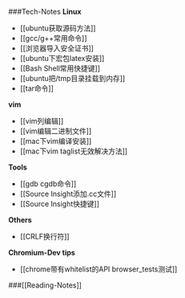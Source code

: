 ###Tech-Notes
**Linux**
 * [[ubuntu获取源码方法]]
 * [[gcc/g++常用命令]]
 * [[浏览器导入安全证书]]
 * [[ubuntu下宏包latex安装]]
 * [[Bash Shell常用快捷键]]
 * [[ubuntu把/tmp目录挂载到内存]]
 * [[tar命令]]

**vim**
 * [[vim列编辑]]
 * [[vim编辑二进制文件]]
 * [[mac下vim编译安装]]
 * [[mac下vim taglist无效解决方法]]

**Tools**
 * [[gdb cgdb命令]]
 * [[Source Insight添加.cc文件]]
 * [[Source Insight快捷键]]

**Others**
 * [[CRLF换行符]]

**Chromium-Dev tips**
* [[chrome带有whitelist的API browser_tests测试]]

###[[Reading-Notes]]